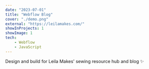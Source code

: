 ```yaml
---
date: "2023-07-01"
title: "Webflow Blog"
cover: "./demo.png"
external: "https://leilamakes.com/"
showInProjects: 1
showImage: 1
tech:
    - Webflow
    - JavaScript
---
```


Design and build for Leila Makes' sewing resource hub and blog ✨
